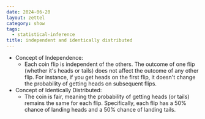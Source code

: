 ```yaml
---
date: 2024-06-20
layout: zettel
category: show
tags:
  - statistical-inference
title: independent and identically distributed
---
```

- Concept of Independence:
	- Each coin flip is independent of the others. The outcome of one flip (whether it's heads or tails) does not affect the outcome of any other flip. For instance, if you get heads on the first flip, it doesn't change the probability of getting heads on subsequent flips.
- Concept of Identically Distributed:
	- The coin is fair, meaning the probability of getting heads (or tails) remains the same for each flip. Specifically, each flip has a 50% chance of landing heads and a 50% chance of landing tails.